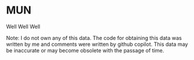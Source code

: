 # MUN
Well Well Well 



Note: I do not own any of this data. The code for obtaining this data was written by me and comments were written by github copilot. This data may be inaccurate or may become obsolete with the passage of time.
